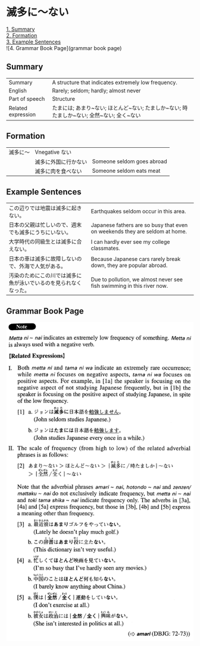 # 滅多に～ない

[1. Summary](#summary)<br>
[2. Formation](#formation)<br>
[3. Example Sentences](#example-sentences)<br>
![4. Grammar Book Page](grammar book page)<br>


## Summary

<table><tr>   <td>Summary</td>   <td>A structure that indicates extremely low frequency.</td></tr><tr>   <td>English</td>   <td>Rarely; seldom; hardly; almost never</td></tr><tr>   <td>Part of speech</td>   <td>Structure</td></tr><tr>   <td>Related expression</td>   <td>たまには; あまり~ない; ほとんど~ない; たましか~ない; 時たましか~ない; 全然~ない; 全く~ない</td></tr></table>

## Formation

<table class="table"><tbody><tr class="tr head"><td class="td"><span class="concept">滅多に</span><span class="bold">～</span></td><td class="td"><span>Vnegative </span><span class="concept">ない</span></td><td class="td"></td></tr><tr class="tr"><td class="td"></td><td class="td"><span class="concept">滅多に</span><span>外国に行か</span><span class="concept">ない</span></td><td class="td"><span>Someone seldom goes abroad</span></td></tr><tr class="tr"><td class="td"></td><td class="td"><span class="concept">滅多に</span><span>肉を食べ</span><span class="concept">ない</span></td><td class="td"><span>Someone seldom eats meat</span></td></tr></tbody></table>

## Example Sentences

<table><tr>   <td>この辺りでは地震は滅多に起きない。</td>   <td>Earthquakes seldom occur in this area.</td></tr><tr>   <td>日本の父親は忙しいので、週末でも滅多にうちにいない。</td>   <td>Japanese fathers are so busy that even on weekends they are seldom at home.</td></tr><tr>   <td>大学時代の同級生とは滅多に合えない。</td>   <td>I can hardly ever see my college classmates.</td></tr><tr>   <td>日本の車は滅多に故障しないので、外海で人気がある。</td>   <td>Because Japanese cars rarely break down, they are popular abroad.</td></tr><tr>   <td>汚染のためにこの川では滅多に魚が泳いでいるのを見られなくなった。</td>   <td>Due to pollution, we almost never see fish swimming in this river now.</td></tr></table>

## Grammar Book Page

![](../img/Advanced滅多に～ない.png)

